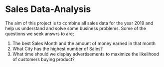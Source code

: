 # Sales Data-Analysis
The aim of this project is to combine all sales data for the year 2019 and help us understand and solve some business problems.
Some of the questions we seek answrs to are;
1. The best Sales Month and the amount of money earned in that month
2. What City has the highest number of Sales?
3. What time should we display advertisements to maximize the likelihood of customers buying product?
